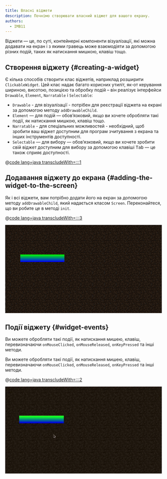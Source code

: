 ```yaml
---
title: Власні віджети
description: Почнімо створювати власний віджет для вашого екрану.
authors:
  - IMB11
---
```


Віджети — це, по суті, контейнерні компоненти візуалізації, які можна додавати на екран і з якими гравець може взаємодіяти за допомогою різних подій, таких як натискання мишкою, клавіш тощо.

## Створення віджету {#creating-a-widget}

Є кілька способів створити клас віджетів, наприклад розширити `ClickableWidget`. Цей клас надає багато корисних утиліт, як-от керування шириною, висотою, позицією та обробку подій – він реалізує інтерфейси `Drawable`, `Element`, `Narratable` і `Selectable`:

- `Drawable` - для візуалізації - потрібен для реєстрації віджета на екрані за допомогою методу `addDrawableChild`.
- `Element` — для подій — обов’язковий, якщо ви хочете обробляти такі події, як натискання мишкою, клавіш тощо.
- `Narratable` - для спеціальних можливостей - необхідний, щоб зробити ваш віджет доступним для програм зчитування з екрана та інших інструментів доступності.
- `Selectable` — для вибору — обов’язковий, якщо ви хочете зробити свій віджет доступним для вибору за допомогою клавіші <kbd>Tab</kbd> — це також сприяє доступності.

@[code lang=java transcludeWith=:::1](@/reference/latest/src/client/java/com/example/docs/rendering/screens/CustomWidget.java)

## Додавання віджету до екрана {#adding-the-widget-to-the-screen}

Як і всі віджети, вам потрібно додати його на екран за допомогою методу `addDrawableChild`, який надається класом `Screen`. Переконайтеся, що ви робите це в методі `init`.

@[code lang=java transcludeWith=:::3](@/reference/latest/src/client/java/com/example/docs/rendering/screens/CustomScreen.java)

![Власний віджет на екрані](/assets/develop/rendering/gui/custom-widget-example.png)

## Події віджету {#widget-events}

Ви можете обробляти такі події, як натискання мишею, клавіш, перевизначаючи `onMouseClicked`, `onMouseReleased`, `onKeyPressed` та інші методи.

Ви можете обробляти такі події, як натискання мишею, клавіш, перевизначаючи `onMouseClicked`, `onMouseReleased`, `onKeyPressed` та інші методи.

@[code lang=java transcludeWith=:::2](@/reference/latest/src/client/java/com/example/docs/rendering/screens/CustomWidget.java)

![Приклад наведення](/assets/develop/rendering/gui/custom-widget-events.webp)

